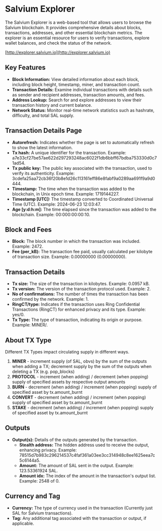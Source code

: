 # Salvium Explorer

The Salvium Explorer is a web-based tool that allows users to browse the Salvium blockchain. It provides comprehensive details about blocks, transactions, addresses, and other essential blockchain metrics. The explorer is an essential resource for users to verify transactions, explore wallet balances, and check the status of the network.

[http://explorer.salvium.io](http://explorer.salvium.io)

## Key Features

* **Block Information:** View detailed information about each block, including block height, timestamp, miner, and transaction count.
* **Transaction Details:** Examine individual transactions with details such as sender and recipient addresses, transaction amounts, and fees.
* **Address Lookup:** Search for and explore addresses to view their transaction history and current balance.
* **Network Status:** Monitor real-time network statistics such as hashrate, difficulty, and total SAL supply.

## Transaction Details Page

* **Autorefresh:** Indicates whether the page is set to automatically refresh to show the latest information.
* **Tx hash:** A unique identifier for the transaction. Example: a7e33cf27be57ae622d297293248ac6022f1db6bbff67bdba753330d0c71ad54.
* **Tx public key:** The public key associated with the transaction, used to verify its authenticity. Example: 3cdefa25aa72cb36f20b8e1d26c113161eff86e8fabf9a0289aa691f9a9d0444.
* **Timestamp:** The time when the transaction was added to the blockchain, in Unix epoch time. Example: 1719144227.
* **Timestamp [UTC]:** The timestamp converted to Coordinated Universal Time (UTC). Example: 2024-06-23 12:03:47.
* **Age [y:d:h:m]:** The time elapsed since the transaction was added to the blockchain. Example: 00:000:00:00:10.

## Block and Fees

* **Block:** The block number in which the transaction was included. Example: 2472.
* **Fee (per_kB):** The transaction fee paid, usually calculated per kilobyte of transaction size. Example: 0.00000000 (0.00000000).

## Transaction Details

* **Tx size:** The size of the transaction in kilobytes. Example: 0.0957 kB.
* **Tx version:** The version of the transaction protocol used. Example: 2.
* **No of confirmations:** The number of times the transaction has been confirmed by the network. Example: 1.
* **RingCT/type:** Indicates if the transaction uses Ring Confidential Transactions (RingCT) for enhanced privacy and its type. Example: yes/0.
* **Tx Type:** The type of transaction, indicating its origin or purpose. Example: MINER/.

## About TX Type

Different TX Types impact circulating supply in different ways.

1. **MINER** - increment supply (of SAL, obvs) by the sum of the outputs when adding a TX; decrement supply by the sum of the outputs when deleting a TX (e.g. pop_blocks)
2. **PROTOCOL** - increment (when adding) / decrement (when popping) supply of specified assets by respective output amounts
3. **BURN** - decrement (when adding) / increment (when popping) supply of specified asset by tx.amount_burnt
4. **CONVERT** - decrement (when adding) / increment (when popping) supply of specified asset by tx.amount_burnt
5. **STAKE** - decrement (when adding) / increment (when popping) supply of specified asset by tx.amount_burnt

## Outputs

* **Output(s):** Details of the outputs generated by the transaction.
  * **Stealth address:** The hidden address used to receive the output, enhancing privacy. Example: 78515d7b983c296214537c4faf361a03ee3cc314948c8ee1625eea7c5c6144a5.
  * **Amount:** The amount of SAL sent in the output. Example: 123.53361924 SAL.
  * **Amount idx:** The index of the amount in the transaction's output list. Example: 2548 of 0.

## Currency and Tag

* **Currency:** The type of currency used in the transaction (Currently just SAL for Salvium transactions).
* **Tag:** Any additional tag associated with the transaction or output, if applicable.